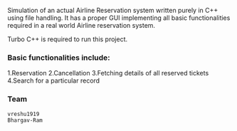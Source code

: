 Simulation of an actual Airline Reservation system written purely in C++ using file handling. 
It has a proper GUI implementing all basic functionalities required in a real world Airline reservation system.

Turbo C++ is required to run this project.

### Basic functionalities include:
  1.Reservation 
  2.Cancellation
  3.Fetching details of all reserved tickets
  4.Search for a particular record
 
 ### Team
    vreshu1919
    Bhargav-Ram
